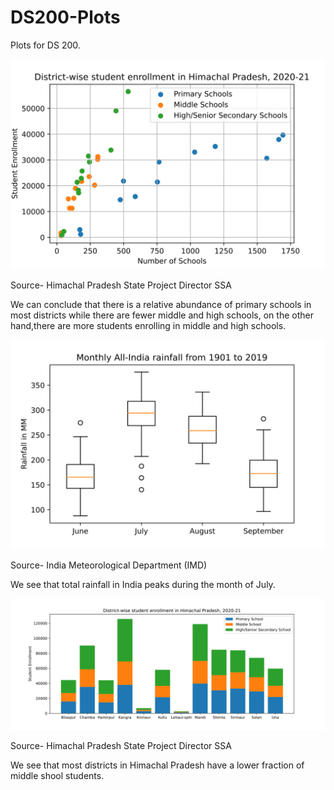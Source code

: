 # DS200-Plots
Plots for DS 200.


![This is an image](Scatter.svg)


Source- Himachal Pradesh State Project Director SSA


We can conclude that there is a relative abundance of primary schools in most districts while there are fewer middle and high schools, on the other hand,there are more students enrolling in middle and high schools.


![This is an image](box.svg)


Source- India Meteorological Department (IMD)

We see that total rainfall in India peaks during the month of July.

![This is an image](bar.svg)


Source- Himachal Pradesh State Project Director SSA


We see that most districts in Himachal Pradesh have a lower fraction of middle shool students.